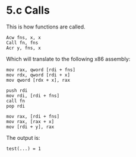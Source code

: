 # 5.c Calls

This is how functions are called.


```
Acw fns, x, x
Call fn, fns
Acr y, fns, x
```

Which will translate to the following x86 assembly:

```
mov rax, qword [rdi + fns]
mov rdx, qword [rdi + x]
mov qword [rdx + x], rax

push rdi
mov rdi, [rdi + fns]
call fn
pop rdi

mov rax, [rdi + fns]
mov rax, [rax + x]
mov [rdi + y], rax
```

The output is:

```
test(...) = 1
```

